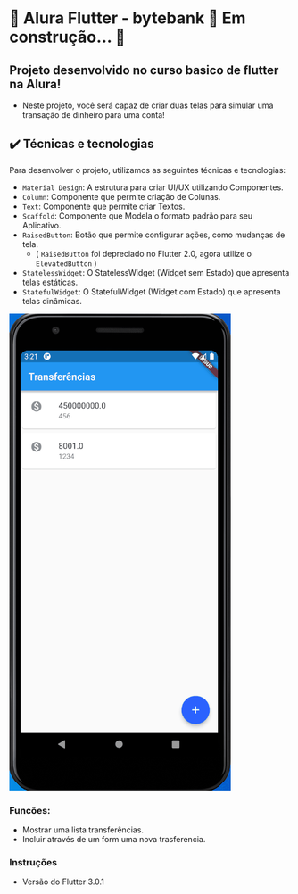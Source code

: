 # 🚧  Alura Flutter - bytebank 🚀 Em construção...  🚧


## Projeto desenvolvido no curso basico de flutter na Alura!
- Neste projeto, você será capaz de criar duas telas para simular uma transação de dinheiro para uma conta!

## ✔️ Técnicas e tecnologias

Para desenvolver o projeto, utilizamos as seguintes técnicas e tecnologias:
- `Material Design`: A estrutura para criar UI/UX utilizando Componentes.
- `Column`: Componente que permite criação de Colunas.
- `Text`: Componente que permite criar Textos.
- `Scaffold`: Componente que Modela o formato padrão para seu Aplicativo.
- `RaisedButton`: Botão que permite configurar ações, como mudanças de tela. 
  - ( `RaisedButton` foi depreciado no Flutter 2.0, agora utilize o `ElevatedButton` ) 
- `StatelessWidget`: O StatelessWidget (Widget sem Estado) que apresenta telas estáticas.
- `StatefulWidget`: O StatefulWidget (Widget com Estado) que apresenta telas dinâmicas.

![](https://raw.githubusercontent.com/Kakomo/readme-template/main/Flutter%20Fundamentos%20Projeto.gif)

### Funcões:
- Mostrar uma lista transferências.
- Incluir através de um form uma nova trasferencia.

### Instruções
  - Versão do Flutter 3.0.1

